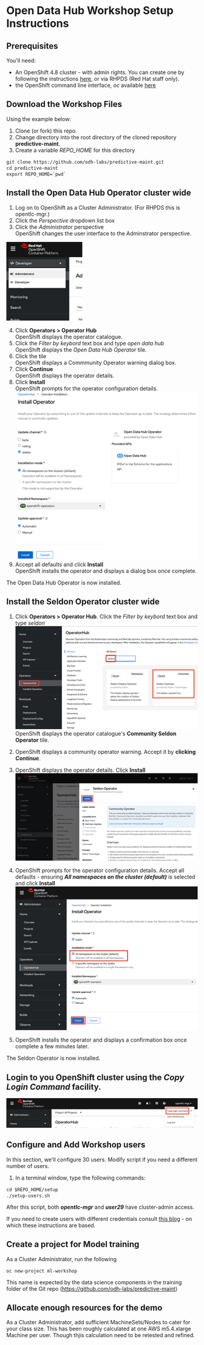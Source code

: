 # Open Data Hub Workshop Setup Instructions

## Prerequisites
You'll need:
- An OpenShift 4.8 cluster - with admin rights. You can create one by following the instructions [here](http:/try.openshift.com), or via RHPDS (Red Hat staff only).
- the OpenShift command line interface, _oc_ available [here](https://docs.openshift.com/container-platform/4.6/cli_reference/openshift_cli/getting-started-cli.html)


## Download the Workshop Files

Using the example below:   
1. Clone (or fork) this repo.
2. Change directory into the root directory of the cloned repository **predictive-maint**.  
3. Create a variable *REPO_HOME* for this directory

```
git clone https://github.com/odh-labs/predictive-maint.git
cd predictive-maint
export REPO_HOME=`pwd`
```

## Install the Open Data Hub Operator cluster wide

1. Log on to OpenShift as a Cluster Administrator. (For RHPDS this is opentlc-mgr.)
2. Click the *Perspective* dropdown list box
3. Click the *Administrator* perspective\
   OpenShift changes the user interface to the Adminstrator perspective.

<img src="./images/4-admin-setup/install-0.png" alt="drawing" width="200"/>

4. Click **Operators > Operator Hub**  
   OpenShift displays the operator catalogue.  
5. Click the *Filter by keybord* text box and type *open data hub*  
   OpenShift displays the *Open Data Hub Operator* tile.
6. Click the tile  
   OpenShift displays a Commmunity Operator warning dialog box.
7. Click **Continue**  
   OpenShift displays the operator details.
8. Click **Install**   
   OpenShift prompts for the operator configuration details.   
   <img src="./images/4-admin-setup/install-2.png" alt="drawing" width="500"/>  
9. Accept all defaults and click **Install**\
   OpenShift installs the operator and displays a dialog box once complete. 

The Open Data Hub Operator is now installed. 


## Install the Seldon Operator cluster wide

1. Click **Operators > Operator Hub**. Click the *Filter by keybord* text box and type *seldon*
   ![images/4-admin-setup/image1.png](images/4-admin-setup/image1.png)
   OpenShift displays the operator catalogue's **Community Seldon Operator** tile.


2. OpenShift displays a community operator warning. Accept it by **clicking *Continue***.

3. OpenShift displays the operator details. Click **Install**   
 ![images/4-admin-setup/image3.png](images/4-admin-setup/image3.png)

4. OpenShift prompts for the operator configuration details. Accept all defaults - ensuring  ***All namespaces on the cluster (default)*** is selected and click **Install**
 ![images/4-admin-setup/image4.png](images/4-admin-setup/image4.png)
   
5. OpenShift installs the operator and displays a confirmation box once complete a few minutes later.  

The Seldon Operator is now installed. 


## Login to you OpenShift cluster using the *Copy Login Command* facility.
![images/4-admin-setup/image5.png](images/4-admin-setup/image5.png)
  


## Configure and Add Workshop users

In this section, we'll configure 30 users. Modify script if you need a different number of users.

1. In a terminal window, type the following commands:
```
cd $REPO_HOME/setup
./setup-users.sh
```

After this script, both **_opentlc-mgr_** and **_user29_** have cluster-admin access.

If you need to create users with different credentials consult [this blog](https://medium.com/kubelancer-private-limited/create-users-on-openshift-4-dc5cfdf85661) - on which these instructions are based.



## Create a project for Model training
As a Cluster Administrator, run the following
```
oc new-project ml-workshop
```
This name is expected by the data science components in the training folder of the Git repo (https://github.com/odh-labs/predictive-maint)




## Allocate enough resources for the demo
As a Cluster Administrator, add sufficient MachineSets/Nodes to cater for your class size. This has been roughly calculated at one AWS m5.4.xlarge Machine per user. Though thjis calculation need to be retested and refined.